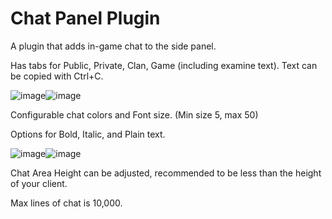 # Chat Panel Plugin

A plugin that adds in-game chat to the side panel.

Has tabs for Public, Private, Clan, Game (including examine text). Text can be copied with Ctrl+C.

![image](https://github.com/Yenof/Chat-Panel/assets/122739279/0cf70f0f-879d-4328-b989-43587e80991c)![image](https://github.com/Yenof/chat-panel/assets/122739279/3c9ebc7d-15c7-4231-b7b1-6571dd0eedbc)






Configurable chat colors and Font size. (Min size 5, max 50)

Options for Bold, Italic, and Plain text. 

![image](https://github.com/Yenof/chat-panel/assets/122739279/c5b21154-cbe3-4078-91d2-fcb66a70170f)![image](https://github.com/Yenof/chat-panel/assets/122739279/01688c70-a715-4bd5-b807-215c8b4a8df5)



Chat Area Height can be adjusted, recommended to be less than the height of your client. 

Max lines of chat is 10,000.
